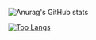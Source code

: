 ![Anurag's GitHub stats](https://github-readme-stats.vercel.app/api?username=zhangxianjie-c&show_icons==true&theme=algolia)

[![Top Langs](https://github-readme-stats.vercel.app/api/top-langs/?username=zhangxianjie-c&langs_count=10&layout=compact)](https://github.com/anuraghazra/github-readme-stats)
